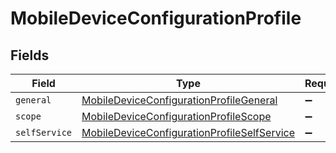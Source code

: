 # MobileDeviceConfigurationProfile


## Fields

| Field                                                                                                             | Type                                                                                                              | Required                                                                                                          | Description                                                                                                       |
| ----------------------------------------------------------------------------------------------------------------- | ----------------------------------------------------------------------------------------------------------------- | ----------------------------------------------------------------------------------------------------------------- | ----------------------------------------------------------------------------------------------------------------- |
| `general`                                                                                                         | [MobileDeviceConfigurationProfileGeneral](../../models/shared/mobiledeviceconfigurationprofilegeneral.md)         | :heavy_minus_sign:                                                                                                | N/A                                                                                                               |
| `scope`                                                                                                           | [MobileDeviceConfigurationProfileScope](../../models/shared/mobiledeviceconfigurationprofilescope.md)             | :heavy_minus_sign:                                                                                                | N/A                                                                                                               |
| `selfService`                                                                                                     | [MobileDeviceConfigurationProfileSelfService](../../models/shared/mobiledeviceconfigurationprofileselfservice.md) | :heavy_minus_sign:                                                                                                | N/A                                                                                                               |